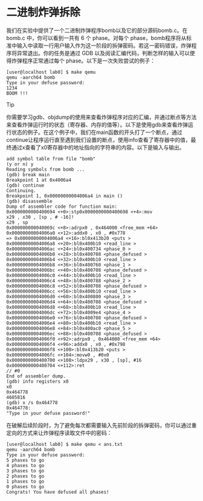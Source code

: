 # 二进制炸弹拆除

我们在实验中提供了一个二进制炸弹程序bomb以及它的部分源码bomb.c。在 bomb.c 中，你可以看到一共有 6 个 phase。对每个 phase，bomb程序将从标准中输入中读取一行用户输入作为这一阶段的拆弹密码。若这一密码错误，炸弹程序将异常退出。你的任务是通过 GDB 以及阅读汇编代码，判断怎样的输入可以使得炸弹程序正常通过每个 phase。以下是一次失败尝试的例子：

```
[user@localhost lab0] $ make qemu
qemu -aarch64 bomb
Type in your defuse password:
1234
BOOM !!!

```

> [!TIP]
> 你需要学习gdb、objdump的使用来查看炸弹程序对应的汇编，并通过断点等方法来查看炸弹运行时的状态（寄存器、内存的值等）。以下是使用gdb来查看炸弹运行状态的例子。在这个例子中，我们在main函数的开头打了一个断点，通过continue让程序运行直至遇到我们设置的断点，使用info查看了寄存器中的值，最终通过x查看了x0寄存器中的地址指向的字符串的内容。以下是输入与输出。

```console
add symbol table from file "bomb"
(y or n) y
Reading symbols from bomb ...
(gdb) break main
Breakpoint 1 at 0x4006a4
(gdb) continue
Continuing.
Breakpoint 1, 0x00000000004006a4 in main ()
(gdb) disassemble
Dump of assembler code for function main:
0x0000000000400694 <+0>:stp0x0000000000400698 <+4>:mov
x29 , x30 , [sp , # -16]!
x29 , sp
0x000000000040069c <+8>:adrpx0 , 0x464000 <free_mem +64>
0x00000000004006a0 <+12>:addx0 , x0 , #0x778
=> 0x00000000004006a4 <+16>:bl0x413b20 <puts >
0x00000000004006a8 <+20>:bl0x400b10 <read_line >
0x00000000004006ac <+24>:bl0x400734 <phase_0 >
0x00000000004006b0 <+28>:bl0x400708 <phase_defused >
0x00000000004006b4 <+32>:bl0x400b10 <read_line >
0x00000000004006b8 <+36>:bl0x400760 <phase_1 >
0x00000000004006bc <+40>:bl0x400708 <phase_defused >
0x00000000004006c0 <+44>:bl0x400b10 <read_line >
0x00000000004006c4 <+48>:bl0x400788 <phase_2 >
0x00000000004006c8 <+52>:bl0x400708 <phase_defused >
0x00000000004006cc <+56>:bl0x400b10 <read_line >
0x00000000004006d0 <+60>:bl0x400800 <phase_3 >
0x00000000004006d4 <+64>:bl0x400708 <phase_defused >
0x00000000004006d8 <+68>:bl0x400b10 <read_line >
0x00000000004006dc <+72>:bl0x4009e4 <phase_4 >
0x00000000004006e0 <+76>:bl0x400708 <phase_defused >
0x00000000004006e4 <+80>:bl0x400b10 <read_line >
0x00000000004006e8 <+84>:bl0x400ac0 <phase_5 >
0x00000000004006ec <+88>:bl0x400708 <phase_defused >
0x00000000004006f0 <+92>:adrpx0 , 0x464000 <free_mem +64>
0x00000000004006f4 <+96>:addx0 , x0 , #0x798
0x00000000004006f8 <+100>:bl0x413b20 <puts >
0x00000000004006fc <+104>:movw0 , #0x0
0x0000000000400700 <+108>:ldpx29 , x30 , [sp], #16
0x0000000000400704 <+112>:ret
// #0
End of assembler dump.
(gdb) info registers x0
x0
0x464778
4605816
(gdb) x /s 0x464778
0x464778:
"Type in your defuse password!"

```
在破解后续阶段时，为了避免每次都需要输入先前阶段的拆弹密码，你可以通过重定向的方式来让炸弹程序读取文件中的密码：

```console
[user@localhost lab0] $ make qemu < ans.txt
qemu -aarch64 bomb
Type in your defuse password:
5 phases to go
4 phases to go
3 phases to go
2 phases to go
1 phases to go
0 phases to go
Congrats! You have defused all phases!

```




